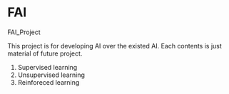 # FAI
FAI_Project

This project is for developing AI over the existed AI.
Each contents is just material of future project.

1. Supervised learning
2. Unsupervised learning
3. Reinforeced learning

